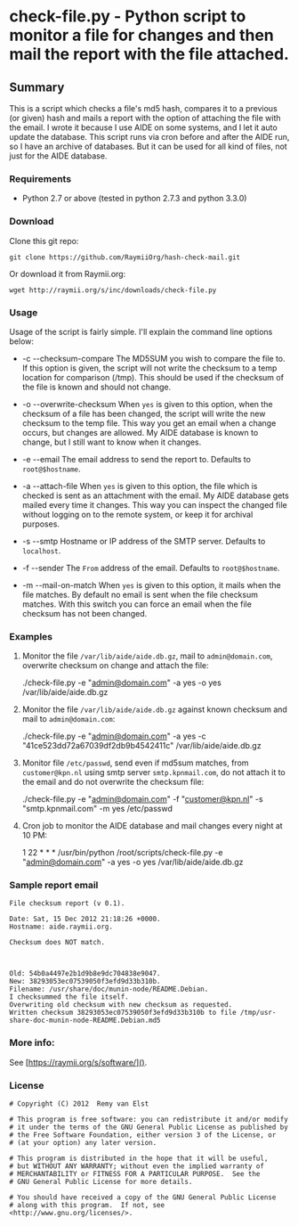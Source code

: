 # check-file.py - Python script to monitor a file for changes and then mail the report with the file attached.

## Summary
This is a script which checks a file's md5 hash, compares it to a previous (or given) hash and mails a report with the option of attaching the file with the email. I wrote it because I use AIDE on some systems, and I let it auto update the database. This script runs via cron before and after the AIDE run, so I have an archive of databases. But it can be used for all kind of files, not just for the AIDE database.

### Requirements

- Python 2.7 or above (tested in python 2.7.3 and python 3.3.0)

### Download

Clone this git repo:
    
    git clone https://github.com/RaymiiOrg/hash-check-mail.git

Or download it from Raymii.org:

    wget http://raymii.org/s/inc/downloads/check-file.py

### Usage

Usage of the script is fairly simple. I'll explain the command line options below:


- -c --checksum-compare
The MD5SUM you wish to compare the file to. If this option is given, the script will not write the checksum to a temp location for comparison (/tmp). This should be used if the checksum of the file is known and should not change.

- -o --overwrite-checksum
When `yes` is given to this option, when the checksum of a file has been changed, the script will write the new checksum to the temp file. This way you get an email when a change occurs, but changes are allowed. My AIDE database is known to change, but I still want to know when it changes.

- -e --email 
The email address to send the report to. Defaults to `root@$hostname`.

- -a --attach-file
When `yes` is given to this option, the file which is checked is sent as an attachment with the email. My AIDE database gets mailed every time it changes. This way you can inspect the changed file without logging on to the remote system, or keep it for archival purposes.

- -s --smtp 
Hostname or IP address of the SMTP server. Defaults to `localhost`.

- -f --sender
The `From` address of the email. Defaults to `root@$hostname`.

- -m --mail-on-match
When `yes` is given to this option, it mails when the file matches. By default no email is sent when the file checksum matches. With this switch you can force an email when the file checksum has not been changed.

### Examples

1. Monitor the file `/var/lib/aide/aide.db.gz`, mail to `admin@domain.com`, overwrite checksum on change and attach the file:

    ./check-file.py  -e "admin@domain.com" -a yes -o yes /var/lib/aide/aide.db.gz

2. Monitor the file `/var/lib/aide/aide.db.gz` against known checksum and mail to `admin@domain.com`:

    ./check-file.py -e "admin@domain.com" -a yes -c "41ce523dd72a67039df2db9b4542411c" /var/lib/aide/aide.db.gz

3. Monitor file `/etc/passwd`, send even if md5sum matches, from `customer@kpn.nl` using smtp server `smtp.kpnmail.com`, do not attach it to the email and do not overwrite the checksum file:
    
    ./check-file.py -e "admin@domain.com" -f "customer@kpn.nl" -s "smtp.kpnmail.com" -m yes /etc/passwd

4. Cron job to monitor the AIDE database and mail changes every night at 10 PM:

    1 22 * * * /usr/bin/python /root/scripts/check-file.py -e "admin@domain.com" -a yes -o yes /var/lib/aide/aide.db.gz

### Sample report email

    File checksum report (v 0.1).

    Date: Sat, 15 Dec 2012 21:18:26 +0000. 
    Hostname: aide.raymii.org.

    Checksum does NOT match.



    Old: 54b0a4497e2b1d9b8e9dc704838e9047. 
    New: 38293053ec07539050f3efd9d33b310b. 
    Filename: /usr/share/doc/munin-node/README.Debian. 
    I checksummed the file itself.
    Overwriting old checksum with new checksum as requested. 
    Written checksum 38293053ec07539050f3efd9d33b310b to file /tmp/usr-share-doc-munin-node-README.Debian.md5

### More info:

See [https://raymii.org/s/software/]().

### License

    # Copyright (C) 2012  Remy van Elst

    # This program is free software: you can redistribute it and/or modify
    # it under the terms of the GNU General Public License as published by
    # the Free Software Foundation, either version 3 of the License, or
    # (at your option) any later version.

    # This program is distributed in the hope that it will be useful,
    # but WITHOUT ANY WARRANTY; without even the implied warranty of
    # MERCHANTABILITY or FITNESS FOR A PARTICULAR PURPOSE.  See the
    # GNU General Public License for more details.

    # You should have received a copy of the GNU General Public License
    # along with this program.  If not, see <http://www.gnu.org/licenses/>.